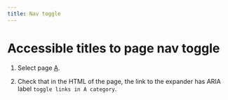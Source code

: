 ```yaml
---
title: Nav toggle
---
```


# Accessible titles to page nav toggle

1.  Select page [A](grandparent/a/).

1.  Check that in the HTML of the page, the link to the expander has ARIA label
    `toggle links in A category`.
